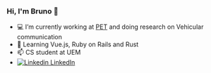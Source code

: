 ### Hi, I'm Bruno 👋


- 💻 I’m currently working at [PET](https://www.fnde.gov.br/programas/bolsas-e-auxilios/eixos-de-atuacao/educacao-tutorial) and doing research on Vehicular communication
- 📖 Learning Vue.js, Ruby on Rails and Rust
- 📫 CS student at UEM
- [![Linkedin](https://i.stack.imgur.com/gVE0j.png) LinkedIn](https://www.linkedin.com/in/brunofusieger/)
